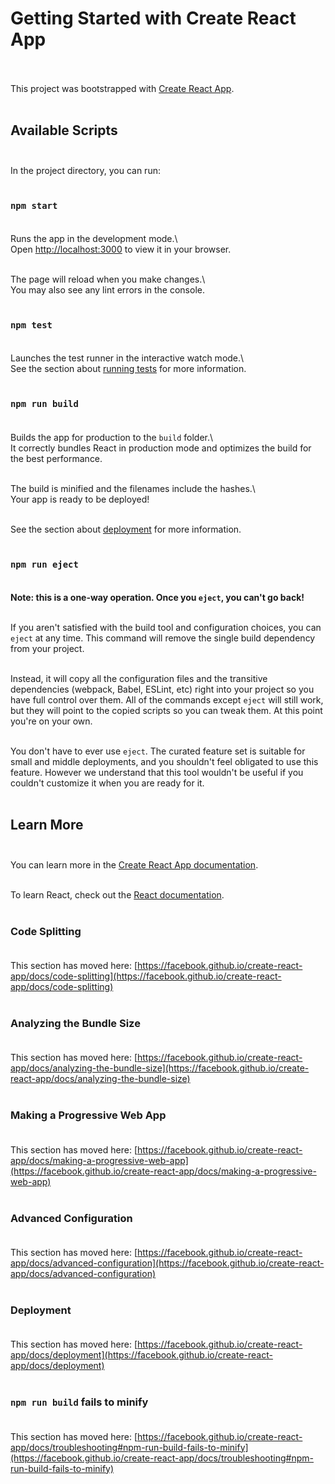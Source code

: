 # Getting Started with Create React App <br /> <br />

This project was bootstrapped with [Create React App](https://github.com/facebook/create-react-app). <br /> <br />

## Available Scripts <br /> <br />

In the project directory, you can run: <br /> <br />

### `npm start` <br /> <br />

Runs the app in the development mode.\ <br />
Open [http://localhost:3000](http://localhost:3000) to view it in your browser. <br /> <br />

The page will reload when you make changes.\ <br />
You may also see any lint errors in the console. <br /> <br />

### `npm test` <br /> <br />

Launches the test runner in the interactive watch mode.\ <br />
See the section about [running tests](https://facebook.github.io/create-react-app/docs/running-tests) for more information. <br /> <br />

### `npm run build` <br /> <br />

Builds the app for production to the `build` folder.\ <br />
It correctly bundles React in production mode and optimizes the build for the best performance. <br /> <br />

The build is minified and the filenames include the hashes.\ <br />
Your app is ready to be deployed! <br /> <br />

See the section about [deployment](https://facebook.github.io/create-react-app/docs/deployment) for more information. <br /> <br />

### `npm run eject` <br /> <br />

**Note: this is a one-way operation. Once you `eject`, you can't go back!** <br /> <br />

If you aren't satisfied with the build tool and configuration choices, you can `eject` at any time. This command will remove the single build dependency from your project. <br /> <br />

Instead, it will copy all the configuration files and the transitive dependencies (webpack, Babel, ESLint, etc) right into your project so you have full control over them. All of the commands except `eject` will still work, but they will point to the copied scripts so you can tweak them. At this point you're on your own. <br /> <br />

You don't have to ever use `eject`. The curated feature set is suitable for small and middle deployments, and you shouldn't feel obligated to use this feature. However we understand that this tool wouldn't be useful if you couldn't customize it when you are ready for it. <br /> <br />

## Learn More <br /> <br />

You can learn more in the [Create React App documentation](https://facebook.github.io/create-react-app/docs/getting-started). <br /> <br />

To learn React, check out the [React documentation](https://reactjs.org/). <br /> <br />

### Code Splitting <br /> <br />

This section has moved here: [https://facebook.github.io/create-react-app/docs/code-splitting](https://facebook.github.io/create-react-app/docs/code-splitting) <br /> <br />

### Analyzing the Bundle Size <br /> <br />

This section has moved here: [https://facebook.github.io/create-react-app/docs/analyzing-the-bundle-size](https://facebook.github.io/create-react-app/docs/analyzing-the-bundle-size) <br /> <br />

### Making a Progressive Web App <br /> <br />

This section has moved here: [https://facebook.github.io/create-react-app/docs/making-a-progressive-web-app](https://facebook.github.io/create-react-app/docs/making-a-progressive-web-app) <br /> <br />

### Advanced Configuration <br /> <br />

This section has moved here: [https://facebook.github.io/create-react-app/docs/advanced-configuration](https://facebook.github.io/create-react-app/docs/advanced-configuration) <br /> <br />

### Deployment <br /> <br />

This section has moved here: [https://facebook.github.io/create-react-app/docs/deployment](https://facebook.github.io/create-react-app/docs/deployment) <br /> <br />

### `npm run build` fails to minify <br /> <br />

This section has moved here: [https://facebook.github.io/create-react-app/docs/troubleshooting#npm-run-build-fails-to-minify](https://facebook.github.io/create-react-app/docs/troubleshooting#npm-run-build-fails-to-minify)
#
